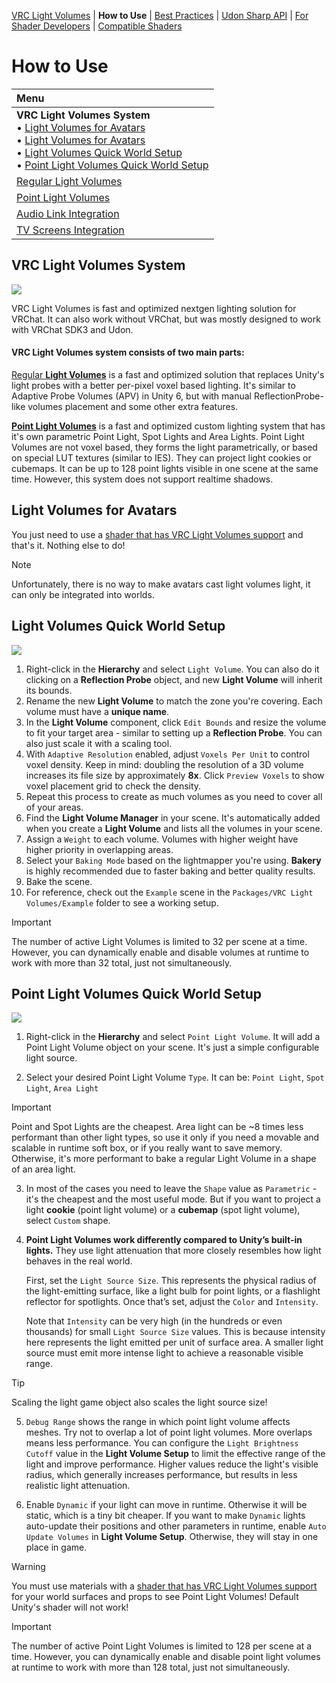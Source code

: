 [VRC Light Volumes](../README.md) | **How to Use** | [Best Practices](../Documentation/BestPractices.md) | [Udon Sharp API](../Documentation/UdonSharpAPI.md) | [For Shader Developers](../Documentation/ForShaderDevelopers.md) | [Compatible Shaders](../Documentation/CompatibleShaders.md)

# How to Use

| Menu |
|:--------------|
| **VRC Light Volumes System**<br />• [Light Volumes for Avatars](#Light-Volumes-for-Avatars)<br />• [Light Volumes for Avatars](#Light-Volumes-for-Avatars)<br />• [Light Volumes Quick World Setup](#Light-Volumes-Quick-World-Setup)<br />• [Point Light Volumes Quick World Setup](#Point-Light-Volumes-Quick-World-Setup) |
| [Regular Light Volumes](../Documentation/HowToUse_RegularLightVolumes.md)|
| [Point Light Volumes](../Documentation/HowToUse_PointLightVolumes.md)|
| [Audio Link Integration](../Documentation/HowToUse_AudioLinkIntegration.md)|
| [TV Screens Integration](../Documentation/HowToUse_TVScreensIntegration.md)|

## VRC Light Volumes System

![](../Documentation/Preview_1.png)

VRC Light Volumes is fast and optimized nextgen lighting solution for VRChat. It can also work without VRChat, but was mostly designed to work with VRChat SDK3 and Udon.

#### VRC Light Volumes system consists of two main parts:

[Regular **Light Volumes**](#Light-Volumes-Quick-World-Setup) is a fast and optimized solution that replaces Unity's light probes with a better per-pixel voxel based lighting. It's similar to Adaptive Probe Volumes (APV) in Unity 6, but with manual ReflectionProbe-like volumes placement and some other extra features.

[**Point Light Volumes**](#Point-Light-Volumes-Quick-World-Setup) is a fast and optimized custom lighting system that has it's own parametric Point Light, Spot Lights and Area Lights. Point Light Volumes are not voxel based, they forms the light parametrically, or based on special LUT textures (similar to IES). They can project light cookies or cubemaps. It can be up to 128 point lights visible in one scene at the same time. However, this system does not support realtime shadows.

## Light Volumes for Avatars

You just need to use a [shader that has VRC Light Volumes support](/Documentation/CompatibleShaders.md) and that's it. Nothing else to do!

> [!NOTE]
> Unfortunately, there is no way to make avatars cast light volumes light, it can only be integrated into worlds.

## Light Volumes Quick World Setup

![](../Documentation/Preview_3.png)

1. Right-click in the **Hierarchy** and select `Light Volume`.
   You can also do it clicking on a **Reflection Probe** object, and new **Light Volume** will inherit its bounds.
2. Rename the new **Light Volume** to match the zone you're covering.
   Each volume must have a **unique name**.
3. In the **Light Volume** component, click `Edit Bounds` and resize the volume to fit your target area - similar to setting up a **Reflection Probe**. You can also just scale it with a scaling tool.
4. With `Adaptive Resolution` enabled, adjust `Voxels Per Unit` to control voxel density.
   Keep in mind: doubling the resolution of a 3D volume increases its file size by approximately **8x**. 
   Click `Preview Voxels` to show voxel placement grid to check the density.
5. Repeat this process to create as much volumes as you need to cover all of your areas.
6. Find the **Light Volume Manager** in your scene.
   It's automatically added when you create a **Light Volume** and lists all the volumes in your scene.
7. Assign a `Weight` to each volume.
   Volumes with higher weight have higher priority in overlapping areas.
8. Select your `Baking Mode` based on the lightmapper you're using.
   **Bakery** is highly recommended due to faster baking and better quality results.
9. Bake the scene.
10. For reference, check out the `Example` scene in the `Packages/VRC Light Volumes/Example` folder to see a working setup.

> [!IMPORTANT]
> The number of active Light Volumes is limited to 32 per scene at a time. However, you can dynamically enable and disable volumes at runtime to work with more than 32 total, just not simultaneously.

## Point Light Volumes Quick World Setup

![](../Documentation/Preview_2.png)

1. Right-click in the **Hierarchy** and select `Point Light Volume`.
   It will add a Point Light Volume object on your scene. It's just a simple configurable light source.

2. Select your desired Point Light Volume `Type`. It can be: `Point Light`, `Spot Light`, `Area Light`

> [!IMPORTANT]
>  Point and Spot Lights are the cheapest. Area light can be ~8 times less performant than other light types, so use it only if you need a movable and scalable in runtime soft box, or if you really want to save memory. Otherwise, it's more performant to bake a regular Light Volume in a shape of an area light.

3. In most of the cases you need to leave the `Shape` value as `Parametric` - it's the cheapest and the most useful mode. But if you want to project a light **cookie** (point light volume) or a **cubemap** (spot light volume), select `Custom` shape.

4. **Point Light Volumes work differently compared to Unity’s built-in lights.** They use light attenuation that more closely resembles how light behaves in the real world.

   First, set the `Light Source Size`. This represents the physical radius of the light-emitting surface, like a light bulb for point lights, or a flashlight reflector for spotlights. Once that’s set, adjust the `Color` and `Intensity`.

   Note that `Intensity` can be very high (in the hundreds or even thousands) for small `Light Source Size` values. This is because intensity here represents the light emitted per unit of surface area. A smaller light source must emit more intense light to achieve a reasonable visible range.

> [!TIP]
> Scaling the light game object also scales the light source size!

5. `Debug Range` shows the range in which point light volume affects meshes. Try not to overlap a lot of point light volumes. More overlaps means less performance.
   You can configure the `Light Brightness Cutoff` value in the **Light Volume Setup** to limit the effective range of the light and improve performance. Higher values reduce the light's visible radius, which generally increases performance, but results in less realistic light attenuation.

6. Enable `Dynamic` if your light can move in runtime. Otherwise it will be static, which is a tiny bit cheaper.
   If you want to make `Dynamic` lights auto-update their positions and other parameters in runtime, enable `Auto Update Volumes` in **Light Volume Setup**. Otherwise, they will stay in one place in game.

> [!WARNING]
> You must use materials with a [shader that has VRC Light Volumes support](/Documentation/CompatibleShaders.md) for your world surfaces and props to see Point Light Volumes! Default Unity's shader will not work!

> [!IMPORTANT]
> The number of active Point Light Volumes is limited to 128 per scene at a time. However, you can dynamically enable and disable point light volumes at runtime to work with more than 128 total, just not simultaneously.
